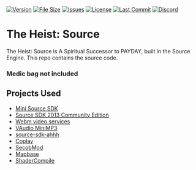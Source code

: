 [![Version](https://img.shields.io/github/v/release/ledmics/source-sdk-heist)](https://github.com/ledmics/source-sdk-heist/releases/latest)
[![File Size](https://img.shields.io/github/repo-size/ledmics/source-sdk-heist)](https://github.com/ledmics/source-sdk-heist)
[![Issues](https://img.shields.io/github/issues/ledmics/source-sdk-heist)](https://github.com/ledmics/source-sdk-heist/issues)
[![License](https://img.shields.io/github/license/ledmics/source-sdk-heist)](https://github.com/ledmics/source-sdk-heist/blob/main/LICENSE)
[![Last Commit](https://img.shields.io/github/last-commit/ledmics/source-sdk-heist)](https://github.com/ledmics/source-sdk-heist)
[![Discord](https://img.shields.io/discord/1231403460826763364)](https://discord.gg/UWuN4caQqb)
# The Heist: Source
The Heist: Source is A Spiritual Successor to PAYDAY, built in the Source Engine. This repo contains the source code.
### Medic bag not included
## Projects Used
- [Mini Source SDK](https://github.com/Joshua-Ashton/mini-source-sdk)
- [Source SDK 2013 Community Edition](https://github.com/Nbc66/source-sdk-2013-ce)
- [Webm video services](https://github.com/nooodles-ahh/video_services)
- [VAudio MiniMP3](https://github.com/Joshua-Ashton/VAudio-MiniMP3)
- [source-sdk-ahhh](https://github.com/nooodles-ahh/source-sdk-ahhh)
- [Coplay](https://github.com/CoaXioN-Games/coplay)
- [SecobMod](https://github.com/whoozzem/SecobMod)
- [Mapbase](https://github.com/mapbase-source/source-sdk-2013)
- [ShaderCompile](https://github.com/SCell555/ShaderCompile)
